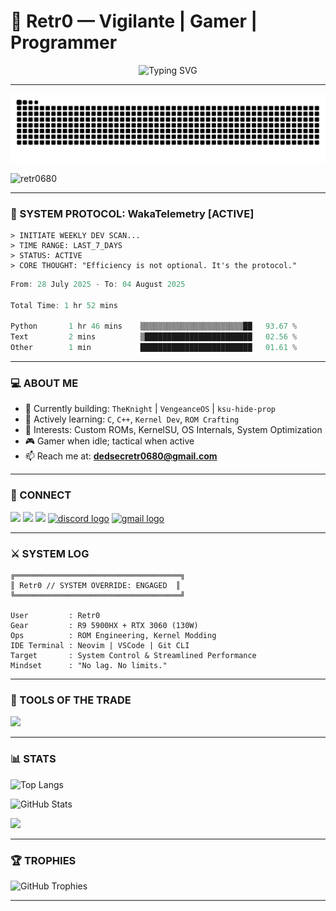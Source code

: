 # 🦇 Retr0 — Vigilante | Gamer | Programmer

<p align="center">
  <img src="https://readme-typing-svg.demolab.com?font=Fira+Code&duration=2000&pause=1000&center=true&vCenter=true&width=435&lines=System+Protocol+Activated...;Code.+Hack.+Deploy." alt="Typing SVG" />
</p>

---

<img src="https://raw.githubusercontent.com/Retr0680/Retr0680/output/snake.svg" alt="Snake animation" />

<p align="left"> <img src="https://komarev.com/ghpvc/?username=retr0680&label=Profile%20views&color=0e75b6&style=flat" alt="retr0680" /> </p>

---

### 🧬 SYSTEM PROTOCOL: WakaTelemetry [ACTIVE]
```
> INITIATE WEEKLY DEV SCAN...
> TIME RANGE: LAST_7_DAYS
> STATUS: ACTIVE
> CORE THOUGHT: "Efficiency is not optional. It's the protocol."
```
<!--START_SECTION:waka-->

```c
From: 28 July 2025 - To: 04 August 2025

Total Time: 1 hr 52 mins

Python       1 hr 46 mins    ▒▒▒▒▒▒▒▒▒▒▒▒▒▒▒▒▒▒▒▒▒▒▒██   93.67 %
Text         2 mins          ▒████████████████████████   02.56 %
Other        1 min           █████████████████████████   01.61 %
```

<!--END_SECTION:waka-->

---

### 💻 ABOUT ME
- 🔭 Currently building: `TheKnight` | `VengeanceOS` | `ksu-hide-prop`
- 🌱 Actively learning: `C`, `C++`, `Kernel Dev`, `ROM Crafting`
- 🧩 Interests: Custom ROMs, KernelSU, OS Internals, System Optimization
- 🎮 Gamer when idle; tactical when active
- 📫 Reach me at: **dedsecretr0680@gmail.com**

---

### 🔗 CONNECT

<p align="left">
  <a href="https://twitter.com/retr0_680"><img src="https://img.shields.io/badge/Twitter-%231DA1F2.svg?&style=for-the-badge&logo=twitter&logoColor=white"/></a>
  <a href="https://linkedin.com/in/retr0_680"><img src="https://img.shields.io/badge/LinkedIn-%230077B5.svg?&style=for-the-badge&logo=linkedin&logoColor=white"/></a>
  <a href="https://instagram.com/retr0_680"><img src="https://img.shields.io/badge/Instagram-%23E4405F.svg?&style=for-the-badge&logo=instagram&logoColor=white"/></a>
  <a href="https://discord.com/users/793387363513401346"><img src="https://img.shields.io/static/v1?message=Discord&logo=discord&label=&color=7289DA&logoColor=white&labelColor=&style=for-the-badge" alt="discord logo"/></a>
  <a href=""><img src="https://img.shields.io/static/v1?message=Gmail&logo=gmail&label=&color=D14836&logoColor=white&labelColor=&style=for-the-badge" alt="gmail logo"  /></a>
  <!-- <a href="https://www.youtube.com/c/retr0_680"><img src="https://img.shields.io/badge/Youtube-%23FF0000.svg?&style=for-the-badge&logo=youtube&logoColor=white"/></a> -->
</p>

---

### ⚔️ SYSTEM LOG
```
╔═════════════════════════════════════╗
║ Retr0 // SYSTEM OVERRIDE: ENGAGED  ║
╚═════════════════════════════════════╝

User         : Retr0
Gear         : R9 5900HX + RTX 3060 (130W)
Ops          : ROM Engineering, Kernel Modding
IDE Terminal : Neovim | VSCode | Git CLI
Target       : System Control & Streamlined Performance
Mindset      : "No lag. No limits."
```

<!--![Uptime](https://img.shields.io/endpoint?url=https://raw.githubusercontent.com/Retr0680/Retr0680/master/uptime.json) -->

---

### 🧰 TOOLS OF THE TRADE
<p align="left">
  <img src="https://skillicons.dev/icons?i=linux,androidstudio,vscode,html,python,javascript,bash,git,docker,react,nodejs,java" />
</p>

---

### 📊 STATS

<p align="left">
  <img src="https://github-readme-stats.vercel.app/api/top-langs?username=retr0680&show_icons=true&layout=compact" alt="Top Langs" />
</p>

<p align="left">
  <img src="https://github-readme-stats.vercel.app/api?username=retr0680&show_icons=true" alt="GitHub Stats" />
</p>

<p align="left">
  <img src="https://streak-stats.demolab.com?user=retr0680&theme=matrix&date_format=M%20j%5B%2C%20Y%5D" />
</p>

---

### 🏆 TROPHIES

<p align="left">
  <img src="https://github-profile-trophy.vercel.app/?username=retr0680&theme=matrix&column=7" alt="GitHub Trophies" />
</p>

---
